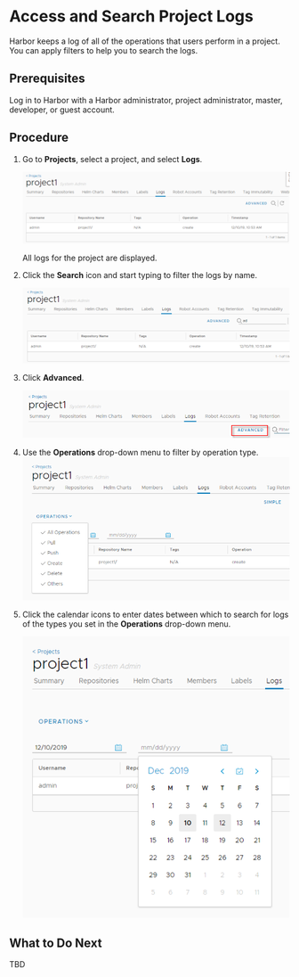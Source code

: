 # Access and Search Project Logs

Harbor keeps a log of all of the operations that users perform in a project. You can apply filters to help you to search the logs.

## Prerequisites

Log in to Harbor with a Harbor administrator, project administrator, master, developer, or guest account.

## Procedure
    
1. Go to **Projects**, select a project, and select **Logs**.

   ![View logs](../img/project_logs.png)

   All logs for the project are displayed.
1. Click the **Search** icon and start typing to filter the logs by name.
 
   ![Filter logs](../img/log_filter.png)  
1. Click **Advanced**. 

   ![Advanced log search](../img/log_search_advanced.png)
1. Use the **Operations** drop-down menu to filter by operation type.
   ![Search logs by operation type](../img/new_project_log.png) 
1. Click the calendar icons to enter dates between which to search for logs of the types you set in the **Operations** drop-down menu. 

   ![Filter logs by date](../img/log_search_advanced_date.png)      

## What to Do Next

TBD

